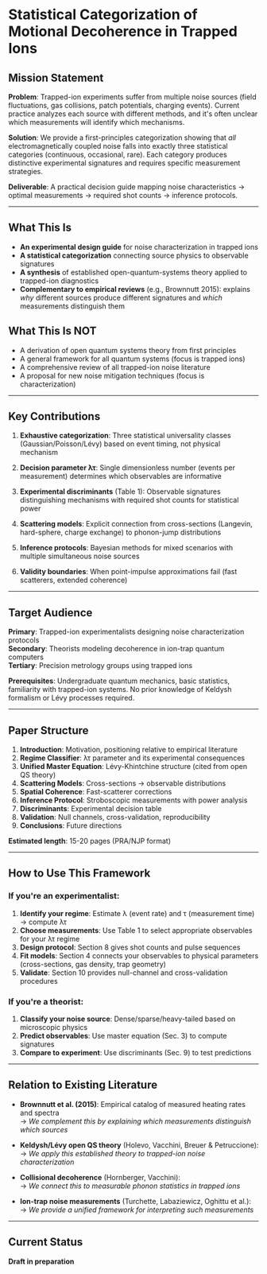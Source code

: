 # Statistical Categorization of Motional Decoherence in Trapped Ions

## Mission Statement

**Problem**: Trapped-ion experiments suffer from multiple noise sources (field fluctuations, 
gas collisions, patch potentials, charging events). Current practice analyzes each source 
with different methods, and it's often unclear which measurements will identify which 
mechanisms.

**Solution**: We provide a first-principles categorization showing that *all* 
electromagnetically coupled noise falls into exactly three statistical categories 
(continuous, occasional, rare). Each category produces distinctive experimental signatures 
and requires specific measurement strategies.

**Deliverable**: A practical decision guide mapping noise characteristics → optimal 
measurements → required shot counts → inference protocols.

---

## What This Is

- **An experimental design guide** for noise characterization in trapped ions
- **A statistical categorization** connecting source physics to observable signatures  
- **A synthesis** of established open-quantum-systems theory applied to trapped-ion diagnostics
- **Complementary to empirical reviews** (e.g., Brownnutt 2015): explains *why* different 
  sources produce different signatures and *which* measurements distinguish them

## What This Is NOT

- A derivation of open quantum systems theory from first principles
- A general framework for all quantum systems (focus is trapped ions)
- A comprehensive review of all trapped-ion noise literature
- A proposal for new noise mitigation techniques (focus is characterization)

---

## Key Contributions

1. **Exhaustive categorization**: Three statistical universality classes (Gaussian/Poisson/Lévy) 
   based on event timing, not physical mechanism

2. **Decision parameter λτ**: Single dimensionless number (events per measurement) determines 
   which observables are informative

3. **Experimental discriminants** (Table 1): Observable signatures distinguishing mechanisms 
   with required shot counts for statistical power

4. **Scattering models**: Explicit connection from cross-sections (Langevin, hard-sphere, 
   charge exchange) to phonon-jump distributions

5. **Inference protocols**: Bayesian methods for mixed scenarios with multiple simultaneous 
   noise sources

6. **Validity boundaries**: When point-impulse approximations fail (fast scatterers, 
   extended coherence)

---

## Target Audience

**Primary**: Trapped-ion experimentalists designing noise characterization protocols  
**Secondary**: Theorists modeling decoherence in ion-trap quantum computers  
**Tertiary**: Precision metrology groups using trapped ions

**Prerequisites**: Undergraduate quantum mechanics, basic statistics, familiarity with 
trapped-ion systems. No prior knowledge of Keldysh formalism or Lévy processes required.

---

## Paper Structure

1. **Introduction**: Motivation, positioning relative to empirical literature
2. **Regime Classifier**: λτ parameter and its experimental consequences  
3. **Unified Master Equation**: Lévy-Khintchine structure (cited from open QS theory)
4. **Scattering Models**: Cross-sections → observable distributions
5. **Spatial Coherence**: Fast-scatterer corrections
6. **Inference Protocol**: Stroboscopic measurements with power analysis
7. **Discriminants**: Experimental decision table
8. **Validation**: Null channels, cross-validation, reproducibility
9. **Conclusions**: Future directions

**Estimated length**: 15-20 pages (PRA/NJP format)

---

## How to Use This Framework

### If you're an experimentalist:

1. **Identify your regime**: Estimate λ (event rate) and τ (measurement time) → compute λτ
2. **Choose measurements**: Use Table 1 to select appropriate observables for your λτ regime
3. **Design protocol**: Section 8 gives shot counts and pulse sequences
4. **Fit models**: Section 4 connects your observables to physical parameters (cross-sections, 
   gas density, trap geometry)
5. **Validate**: Section 10 provides null-channel and cross-validation procedures

### If you're a theorist:

1. **Classify your noise source**: Dense/sparse/heavy-tailed based on microscopic physics
2. **Predict observables**: Use master equation (Sec. 3) to compute signatures
3. **Compare to experiment**: Use discriminants (Sec. 9) to test predictions

---

## Relation to Existing Literature

- **Brownnutt et al. (2015)**: Empirical catalog of measured heating rates and spectra  
  → *We complement this by explaining which measurements distinguish which sources*

- **Keldysh/Lévy open QS theory** (Holevo, Vacchini, Breuer & Petruccione):  
  → *We apply this established theory to trapped-ion noise characterization*

- **Collisional decoherence** (Hornberger, Vacchini):  
  → *We connect this to measurable phonon statistics in trapped ions*

- **Ion-trap noise measurements** (Turchette, Labaziewicz, Oghittu et al.):  
  → *We provide a unified framework for interpreting such measurements*

---

## Current Status

**Draft in preparation**
